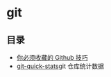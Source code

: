 # git

## 目录

- [你必须收藏的 Github 技巧](http://www.alloyteam.com/2016/12/you-must-collect-the-github-tips/)
- [git-quick-stats](https://github.com/arzzen/git-quick-stats)git 仓库统计数据
